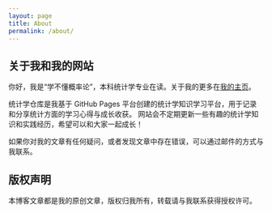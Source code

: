 ```yaml
---
layout: page
title: About
permalink: /about/
---
```


## 关于我和我的网站

你好，我是“学不懂概率论”，本科统计学专业在读。关于我的更多在[我的主页](https://azure2870.github.io/homepage/)。

统计学仓库是我基于 GitHub Pages 平台创建的统计学知识学习平台，用于记录和分享统计方面的学习心得与成长收获。
网站会不定期更新一些有趣的统计学知识和实践经历，希望可以和大家一起成长！

如果你对我的文章有任何疑问，或者发现文章中存在错误，可以通过邮件的方式与我联系。

## 版权声明

本博客文章都是我的原创文章，版权归我所有，转载请与我联系获得授权许可。
